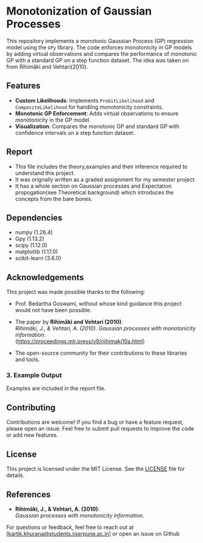 # Monotonization of Gaussian Processes

This repository implements a monotonic Gaussian Process (GP) regression model using the `GPy` library. The code enforces monotonicity in GP models by adding virtual observations and compares the performance of monotonic GP with a standard GP on a step function dataset. The idea was taken on from Rihimäki and Vehtari(2010).

## Features

- **Custom Likelihoods**: Implements `ProbitLikelihood` and `CompositeLikelihood` for handling monotonicity constraints.
- **Monotonic GP Enforcement**: Adds virtual observations to ensure monotonicity in the GP model.
- **Visualization**: Compares the monotonic GP and standard GP with confidence intervals on a step function dataset.

## Report

- This file includes the theory,examples and their inference required to understand this project.
- It was orignally written as a graded assignment for my semester project
- It has a whole section on Gaussian processes and Expectation propogation(see Theoretical background) which introduces the concepts from the bare bones.

## Dependencies

- numpy (1.26.4)
- Gpy (1.13.2)
- scipy (1.12.0)
- matplotlib (1.17.0)
- scikit-learn (3.6.0)

## Acknowledgements

This project was made possible thanks to the following:

- Prof. Bedartha Goswami, without whose kind guidance this project would not have been possible.

- The paper by **Rihimäki and Vehtari (2010)**:  
  *Rihimäki, J., & Vehtari, A. (2010). Gaussian processes with monotonicity information.*  
  (https://proceedings.mlr.press/v9/riihimaki10a.html)

- The open-source community for their contributions to these libraries and tools.

### 3. **Example Output**
Examples are included in the report file.
## Contributing

Contributions are welcome! If you find a bug or have a feature request, please open an issue. Feel free to submit pull requests to improve the code or add new features.

## License

This project is licensed under the MIT License. See the [LICENSE](LICENSE) file for details.

## References

- **Rihimäki, J., & Vehtari, A. (2010)**:  
  *Gaussian processes with monotonicity information.*


For questions or feedback, feel free to reach out at [kartik.khurana@students.iiserpune.ac.in] or open an issue on Github


